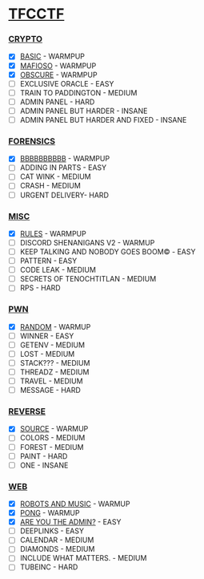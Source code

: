 # [TFCCTF](https://ctftime.org/event/1647)

### [CRYPTO](CRYPTO)
  - [X] [BASIC](CRYPTO/BASIC) - WARMPUP
  - [X] [MAFIOSO](CRYPTO/MAFIOSO) - WARMPUP
  - [X] [OBSCURE](CRYPTO/OBSCURE) - WARMPUP
  - [ ] EXCLUSIVE ORACLE - EASY
  - [ ] TRAIN TO PADDINGTON - MEDIUM
  - [ ] ADMIN PANEL - HARD
  - [ ] ADMIN PANEL BUT HARDER - INSANE
  - [ ] ADMIN PANEL BUT HARDER AND FIXED - INSANE

### [FORENSICS](FORENSICS)
  - [X] [BBBBBBBBBB](FORENSICS/BBBBBBBBBB) - WARMPUP
  - [ ] ADDING IN PARTS - EASY
  - [ ] CAT WINK - MEDIUM
  - [ ] CRASH - MEDIUM
  - [ ] URGENT DELIVERY- HARD

### [MISC](MISC)
  - [X] [RULES](MISC/RULES) - WARMPUP
  - [ ] DISCORD SHENANIGANS V2 - WARMUP
  - [ ] KEEP TALKING AND NOBODY GOES BOOM© - EASY
  - [ ] PATTERN - EASY
  - [ ] CODE LEAK - MEDIUM
  - [ ] SECRETS OF TENOCHTITLAN - MEDIUM
  - [ ] RPS - HARD

### [PWN](PWN)
  - [X] [RANDOM](PWN/RANDOM) - WARMUP
  - [ ] WINNER - EASY
  - [ ] GETENV - MEDIUM
  - [ ] LOST - MEDIUM
  - [ ] STACK??? - MEDIUM
  - [ ] THREADZ - MEDIUM
  - [ ] TRAVEL - MEDIUM
  - [ ] MESSAGE - HARD

### [REVERSE](REVERSE)
  - [X] [SOURCE](REVERSE/SOURCE) - WARMUP
  - [ ] COLORS - MEDIUM
  - [ ] FOREST - MEDIUM
  - [ ] PAINT - HARD
  - [ ] ONE - INSANE

### [WEB](WEB)
  - [X] [ROBOTS AND MUSIC](WEB/ROBOTS_AND_MUSIC) - WARMUP
  - [X] [PONG](WEB/PONG) - WARMUP
  - [X] [ARE YOU THE ADMIN?](WEB/ARE_YOU_THE_ADMIN) - EASY
  - [ ] DEEPLINKS - EASY
  - [ ] CALENDAR - MEDIUM
  - [ ] DIAMONDS - MEDIUM
  - [ ] INCLUDE WHAT MATTERS. - MEDIUM
  - [ ] TUBEINC - HARD
